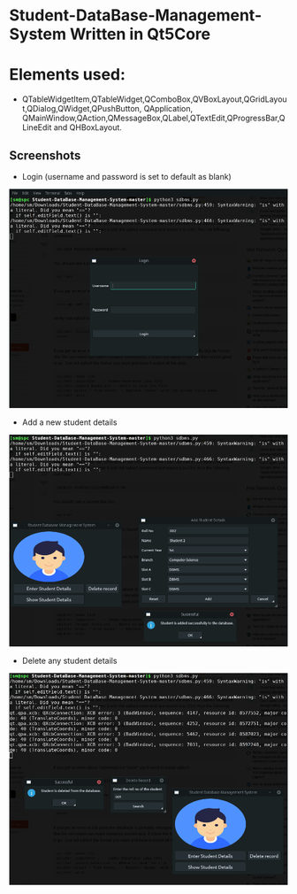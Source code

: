 # Student-DataBase-Management-System Written in Qt5Core
# Elements used: 
+ QTableWidgetItem,QTableWidget,QComboBox,QVBoxLayout,QGridLayout,QDialog,QWidget,QPushButton, QApplication, QMainWindow,QAction,QMessageBox,QLabel,QTextEdit,QProgressBar,QLineEdit and QHBoxLayout.

## Screenshots
+ Login (username and password is set to default as blank)
<img src="f/log.png">

+ Add a new student details
<img src="f/add.png">

+ Delete any student details
<img src="f/del.png">